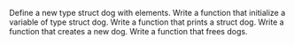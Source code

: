 Define a new type struct dog with elements.
Write a function that initialize a variable of type struct dog.
Write a function that prints a struct dog.
Write a function that creates a new dog.
Write a function that frees dogs.
